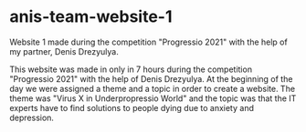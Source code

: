 # anis-team-website-1

Website 1 made during the competition "Progressio 2021" with the help of my partner, Denis Drezyulya.

This website was made in only in 7 hours during the competition "Progressio 2021" with the help of Denis Drezyulya. At the beginning of the day we were assigned a theme and a topic in order to create a website. The theme was "Virus X in Underpropressio World" and the topic was that the IT experts have to find solutions to people dying due to anxiety and depression. 
